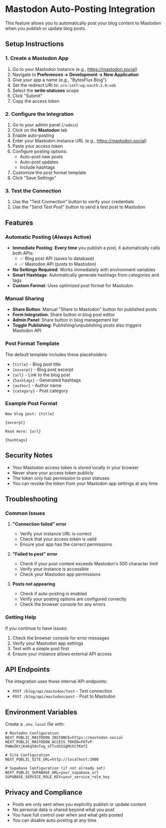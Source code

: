 # Mastodon Auto-Posting Integration

This feature allows you to automatically post your blog content to Mastodon when you publish or update blog posts.

## Setup Instructions

### 1. Create a Mastodon App

1. Go to your Mastodon instance (e.g., https://mastodon.social)
2. Navigate to **Preferences → Development → New Application**
3. Give your app a name (e.g., "BytesFlux Blog")
4. Set the redirect URI to: `urn:ietf:wg:oauth:2.0:oob`
5. Select the **write:statuses** scope
6. Click "Submit"
7. Copy the access token

### 2. Configure the Integration

1. Go to your admin panel (`/admin`)
2. Click on the **Mastodon** tab
3. Enable auto-posting
4. Enter your Mastodon instance URL (e.g., https://mastodon.social)
5. Paste your access token
6. Configure posting options:
   - Auto-post new posts
   - Auto-post updates
   - Include hashtags
7. Customize the post format template
8. Click "Save Settings"

### 3. Test the Connection

1. Use the "Test Connection" button to verify your credentials
2. Use the "Send Test Post" button to send a test post to Mastodon

## Features

### Automatic Posting (Always Active)

- **Immediate Posting**: **Every time** you publish a post, it automatically calls both APIs:
  - ✅ Blog post API (saves to database)
  - ✅ Mastodon API (posts to Mastodon)
- **No Settings Required**: Works immediately with environment variables
- **Smart Hashtags**: Automatically generate hashtags from categories and tags
- **Custom Format**: Uses optimized post format for Mastodon

### Manual Sharing

- **Share Button**: Manual "Share to Mastodon" button for published posts
- **Form Integration**: Share button in blog post editor
- **Admin Panel**: Share button in blog management list
- **Toggle Publishing**: Publishing/unpublishing posts also triggers Mastodon API

### Post Format Template

The default template includes these placeholders:
- `{title}` - Blog post title
- `{excerpt}` - Blog post excerpt
- `{url}` - Link to the blog post
- `{hashtags}` - Generated hashtags
- `{author}` - Author name
- `{category}` - Post category

### Example Post Format

```
New blog post: {title}

{excerpt}

Read more: {url}

{hashtags}
```

## Security Notes

- Your Mastodon access token is stored locally in your browser
- Never share your access token publicly
- The token only has permission to post statuses
- You can revoke the token from your Mastodon app settings at any time

## Troubleshooting

### Common Issues

1. **"Connection failed" error**
   - Verify your instance URL is correct
   - Check that your access token is valid
   - Ensure your app has the correct permissions

2. **"Failed to post" error**
   - Check if your post content exceeds Mastodon's 500 character limit
   - Verify your instance is accessible
   - Check your Mastodon app permissions

3. **Posts not appearing**
   - Check if auto-posting is enabled
   - Verify your posting options are configured correctly
   - Check the browser console for any errors

### Getting Help

If you continue to have issues:
1. Check the browser console for error messages
2. Verify your Mastodon app settings
3. Test with a simple post first
4. Ensure your instance allows external API access

## API Endpoints

The integration uses these internal API endpoints:

- `POST /blog/api/mastodon/test` - Test connection
- `POST /blog/api/mastodon/post` - Post to Mastodon

## Environment Variables

Create a `.env.local` file with:

```env
# Mastodon Configuration
NEXT_PUBLIC_MASTODON_INSTANCE=https://mastodon.social
NEXT_PUBLIC_MASTODON_ACCESS_TOKEN=FH7vP-PmWw5KtjK46q50nTxg_sFTvdSSSgMzhCfKmfI

# Site Configuration
NEXT_PUBLIC_SITE_URL=http://localhost:3000

# Supabase Configuration (if not already set)
NEXT_PUBLIC_SUPABASE_URL=your_supabase_url
SUPABASE_SERVICE_ROLE_KEY=your_service_role_key
```

## Privacy and Compliance

- Posts are only sent when you explicitly publish or update content
- No personal data is shared beyond what you post
- You have full control over when and what gets posted
- You can disable auto-posting at any time 